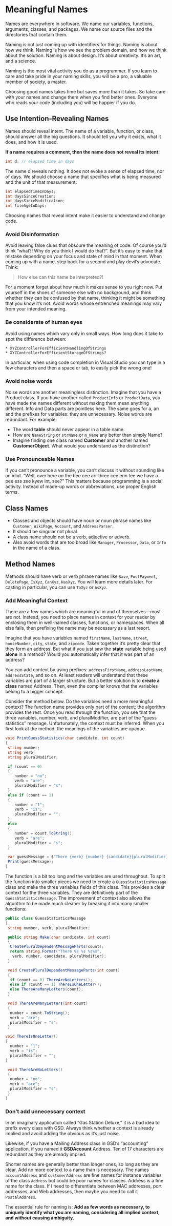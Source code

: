 
# Meaningful Names

Names are everywhere in software. We name our variables, functions, arguments, classes, and packages. We name our source files and the directories that contain them.

Naming is not just coming up with identifiers for things. Naming is about how we think. Naming is how we see the problem domain, and how we think about the solution. Naming is about design. It’s about creativity. It’s an art, and a science.

Naming is the most vital activity you do as a programmer. If you learn to care and take pride in your naming skills, you will be a pro, a valuable member of society, a master.

Choosing good names takes time but saves more than it takes. So take care with your names and change them when you find better ones. Everyone who reads your code (including you) will be happier if you do.

## Use Intention-Revealing Names

Names should reveal intent. The name of a variable, function, or class, should answer all the big questions. It should tell you why it exists, what it does, and how it is used.

**If a name requires a comment, then the name does not reveal its intent:**

```c#
int d; // elapsed time in days
```

The name d reveals nothing. It does not evoke a sense of elapsed time, nor of days. We should choose a name that specifies what is being measured and the unit of that measurement: 
```c#
int elapsedTimeInDays; 
int daysSinceCreation; 
int daysSinceModification; 
int fileAgeInDays;
```
Choosing names that reveal intent make it easier to understand and change code.

### Avoid Disinformation

Avoid leaving false clues that obscure the meaning of code. Of course you’d think “what?! Why do you think I would do that?”. But it’s easy to make that mistake depending on your focus and state of mind in that moment.
When coming up with a name, step back for a second and play devil’s advocate. Think:

> How else can this name be interpreted?!

For a moment forget about how much it makes sense to you right now. Put yourself in the shoes of someone else with no background, and think whether they can be confused by that name, thinking it might be something that you know it’s not. Avoid words whose entrenched meanings may vary from your intended meaning.

### Be considerate of human eyes

Avoid using names which vary only in small ways. How long does it take to spot the difference between:

    * XYZControllerForEfficientHandlingOfStrings
    * XYZControllerForEfficientStorageOfStrings?


In particular, when using code completion in Visual Studio you can type in a few characters and then a space or tab, to easily pick the wrong one!

### Avoid noise words 

Noise words are another meaningless distinction. Imagine that you have a Product class. If you have another called `ProductInfo` or `ProductData`, you have made the names different without making them mean anything different. Info and Data parts are pointless here. The same goes for a, an and the prefixes for variables: they are unnecessary.
Noise words are redundant. For example:

   * The word **table** should never appear in a table name. 
   * How are `NameString` or `strName` or `m_Name` any better than simply Name?
   * Imagine finding one class named **Customer** and another named **CustomerObject**. What would you understand as the distinction? 


### Use Pronounceable Names

If you can’t pronounce a variable, you can’t discuss it without sounding like an idiot. “Well, over here on the bee cee arr three cee enn tee we have a pee ess zee kyew int, see?”
This matters because programming is a social activity. Instead of made-up words or abbreviations, use proper English terms.

## Class Names

   - Classes and objects should have noun or noun phrase names like `Customer`, `WikiPage`, `Account`, and `AddressParser`.
   - It should be singular not plural.
   - A class name should not be a verb, adjective or adverb.
   - Also avoid words that are too broad like `Manager`, `Processor`, `Data`, or `Info` in the name of a class.

## Method Names
Methods should have verb or verb phrase names like `Save`, `PostPayment`, `DeletePage`, `IsXyz`, `CanXyz`, `HasXyz`. You will learn more details later. For casting in particular, you can use `ToXyz` or `AsXyz`.

### Add Meaningful Context
There are a few names which are meaningful in and of themselves—most are not. Instead, you need to place names in context for your reader by enclosing them in well-named classes, functions, or namespaces. When all else fails, then prefixing the name may be necessary as a last resort.

Imagine that you have variables named `firstName`, `lastName`, `street`, `houseNumber`, `city`, `state`, and `zipcode`. Taken together it’s pretty clear that they form an address. But what if you just saw the **state** variable being used **alone** in a method? Would you automatically infer that it was part of an address? 

You can add context by using prefixes: `addressFirstName`, `addressLastName`, `addressState`, and so on. At least readers will understand that these variables are part of a larger structure. But a better solution is to **create a class** named Address. Then, even the compiler knows that the variables belong to a bigger concept.


Consider the method below. Do the variables need a more meaningful context? The function name provides only part of the context; the algorithm provides the rest. Once you read through the function, you see that the three variables, number, verb, and pluralModifier, are part of the “guess statistics” message. Unfortunately, the context must be inferred. When you first look at the method, the meanings of the variables are opaque.


```c#
void PrintGuessStatistics(char candidate, int count)
{
 string number;
 string verb;
 string pluralModifier;

 if (count == 0) 
 {
    number = "no";
    verb = "are";
    pluralModifier = "s";
 } 
 else if (count == 1) 
 {
    number = "1";
    verb = "is";
    pluralModifier = "";
 } 
 else 
 {
    number = count.ToString();
    verb = "are";
    pluralModifier = "s";
 }

 var guessMessage = $"There {verb} {number} {candidate}{pluralModifier}";
 Print(guessMessage);
}
```


The function is a bit too long and the variables are used throughout. To split the function into smaller pieces we need to create a `GuessStatisticsMessage` class and make the three variables fields of this class. This provides a clear context for the three variables. They are definitively part of the `GuessStatisticsMessage`. The improvement of context also allows the algorithm to be made much cleaner by breaking it into many smaller functions: 

```c#
public class GuessStatisticsMessage 
{
 string number, verb, pluralModifier;

 public string Make(char candidate, int count)
 {
  CreatePluralDependentMessageParts(count);
  return string.Format("There %s %s %s%s",
   verb, number, candidate, pluralModifier);
 }

 void CreatePluralDependentMessageParts(int count)
 {
  if (count == 0) ThereAreNoLetters();
  else if (count == 1) ThereIsOneLetter();
  else ThereAreManyLetters(count);
 }

 void ThereAreManyLetters(int count) 
 {
  number = count.ToString();
  verb = "are";
  pluralModifier = "s";
 }

void ThereIsOneLetter()
{
  number = "1";
  verb = "is";
  pluralModifier = "";
}

 void ThereAreNoLetters()
 {
  number = "no";
  verb = "are";
  pluralModifier = "s";
 }
}
```

### Don’t add unnecessary context

In an imaginary application called “Gas Station Deluxe,” it is a bad idea to prefix every class with GSD. Always think whether a context is already implied and avoid adding the obvious as it’s just noise.

Likewise, if you have a Mailing Address class in GSD’s “accounting” application, if you named it **GSDAccount** Address. Ten of 17 characters are redundant as they are already implied.

Shorter names are generally better than longer ones, so long as they are clear. Add no more context to a name than is necessary.
The names `accountAddress` and `customerAddress` are fine names for instance variables of the class `Address` but could be poor names for classes. Address is a fine name for the class. If I need to differentiate between MAC addresses, port addresses, and Web addresses, then maybe you need to call it `PostalAddress`.

The essential rule for naming is: **Add as few words as necessary, to uniquely identify what you are naming, considering all implied context, and without causing ambiguity.**
